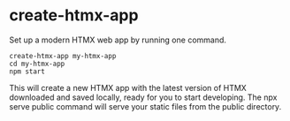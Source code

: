 # create-htmx-app

Set up a modern HTMX web app by running one command.

    create-htmx-app my-htmx-app
    cd my-htmx-app
    npm start

This will create a new HTMX app with the latest version of HTMX downloaded and saved locally, ready for you to start developing. The npx serve public command will serve your static files from the public directory.
